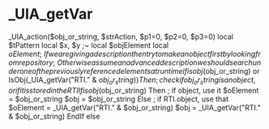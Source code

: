 # _UIA_getVar
_UIA_action($obj_or_string, $strAction, $p1=0, $p2=0, $p3=0)      local $tPattern     local $x, $y ;~  local $objElement     local $oElement  ;~ If we are giving a description then try to make an object first by looking from repository ;~ Otherwise assume an advanced description we should search under one of the previously referenced elements at runtime     if isobj($obj_or_string) or IsObj(_UIA_getVar("RTI." &amp; $obj_or_string)) Then ; check if obj_or_string is an object, or if it is stored in the RTI         If isobj($obj_or_string) Then ; if object, use it             $oElement = $obj_or_string             $obj = $obj_or_string         Else ; if RTI.object, use that             $oElement = _UIA_getVar("RTI." &amp; $obj_or_string)             $obj = _UIA_getVar("RTI." &amp; $obj_or_string)         EndIf     else
